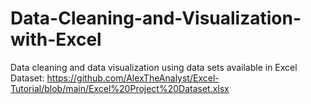 # Data-Cleaning-and-Visualization-with-Excel
Data cleaning and data visualization using data sets available in Excel
Dataset: https://github.com/AlexTheAnalyst/Excel-Tutorial/blob/main/Excel%20Project%20Dataset.xlsx
